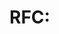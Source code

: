# RFC: <Title>

- Status: Draft
- Authors: <name>
- Reviewers: <names>
- Created: <YYYY-MM-DD>
- Target Release: 1.6 / 2.0

## Summary
<Short summary>

## Motivation
<Why>

## Proposal
<What is being changed / added>

## Alternatives
<Considered options>

## Risks
<Concerns, mitigations>

## Decision Record
<Fill after review>

